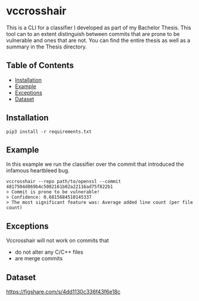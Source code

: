 # vccrosshair

This is a CLI for a classifier I developed as part of my Bachelor Thesis. This tool can to an extent distinguish between commits that are prone to be vulnerable and ones that are not. You can find the entire thesis as well as a summary in the Thesis directory.

## Table of Contents
- [Installation](#installation)
- [Example](#example)
- [Exceptions](#exceptions)
- [Dataset](#dataset)

## Installation
```
pip3 install -r requirements.txt
```

## Example
In this example we run the classifier over the commit that introduced the infamous heartbleed bug.
```
vccrosshair --repo path/to/openssl --commit 4817504d069b4c5082161b02a22116ad75f822b1
> Commit is prone to be vulnerable!
> Confidence: 0.6815684510145337
> The most significant feature was: Average added line count (per file count)
```

## Exceptions
Vccrosshair will not work on commits that
* do not alter any C/C++ files
* are merge commits

## Dataset
https://figshare.com/s/4dd1130c336f43f6e18c
